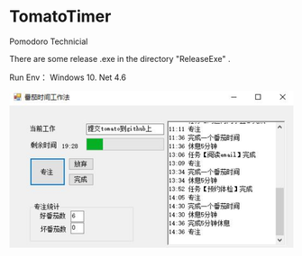 # TomatoTimer
Pomodoro Technicial

There are some release .exe in the directory "ReleaseExe" .

Run Env： Windows 10. Net 4.6

![UI](./readme/UI.JPG)

